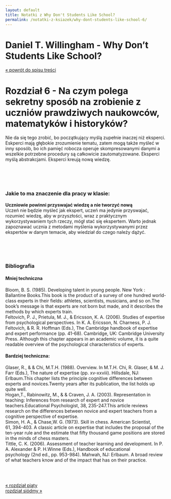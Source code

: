 ```yaml
---
layout: default
title: Notatki z Why Don't Students Like School?
permalink: /notatki-z-ksiazek/why-dont-students-like-school-6/
---
```


# Daniel T. Willingham - Why Don’t Students Like School?
<a href="/notatki-z-ksiazek/why-dont-students-like-school/">« powrót do spisu treści</a>
<br>

# Rozdział 6 - Na czym polega sekretny sposób na zrobienie z uczniów prawdziwych naukowców, matematyków i historyków?

Nie da się tego zrobić, bo początkujący myślą zupełnie inaczej niż eksperci.
Eskperci mają głębokie zrozumienie tematu, zatem mogą także myśleć w inny sposób, bo ich pamięć robocza operuje skompresowanymi danymi a wszelkie potrzebne procedury są całkowicie zautomatyzowane.
Eksperci myślą abstrakcjami.
Eksperci kreują nową wiedzę.



<br><br><br>

### Jakie to ma znaczenie dla pracy w klasie:

**Uczniowie powinni przyswajać wiedzę a nie tworzyć nową**<br>
Uczeń nie będzie myśleć jak ekspert, uczeń ma jedynie przyswajać, rozumieć wiedzę, aby w przyszłości, wraz z praktycznym wykorzystywaniem tych rzeczy, mógł stać się ekspertem. Warto jednak zapoznawać ucznia z metodami myślenia wykorzystywanymi przez ekspertów w danym temacie, aby wiedział do czego należy dążyć.




<br><br><br>

### Bibliografia

#### Mniej techniczna<br>
Bloom, B. S. (1985). Developing talent in young people. New York : Ballantine Books.This book is the product of a survey of one hundred world-class experts in their fields: athletes, scientists, musicians, and so on.The book’s message is that experts are not born but made, and it describes the methods by which experts train.<br>
Feltovich, P. J., Prietula, M. J., & Ericsson, K. A. (2006). Studies of expertise from psychological perspectives. In K. A. Ericsson, N. Charness, P. J. Feltovich, & R. R. Hoffman (Eds.), The Cambridge handbook of expertise and expert performance (pp. 41-68). Cambridge, UK: Cambridge University Press. Although this chapter appears in an academic volume, it is a quite readable overview of the psychological characteristics of experts.


#### Bardziej techniczna:<br>
Glaser, R., & & Chi, M.T.H. (1988). Overview. In M.T.H. Chi, R. Glaser, & M. J. Farr (Eds.), The nature of expertise (pp. xv-xxviii). Hillsdale, NJ: Erlbaum.This chapter lists the principle cognitive differences between experts and novices.Twenty years after its publication, the list holds up quite well.<br>
Hogan,T., Rabinowitz, M., & & Craven, J. A. (2003). Representation in teaching: Inferences from research of expert and novice teachers.Educational Psychologist, 38, 235-247.This article reviews research on the differences between novice and expert teachers from a cognitive perspective of expertise.<br>
Simon, H. A., & Chase,W. G. (1973). Skill in chess. American Scientist, 61, 394-403. A classic article on expertise that includes the proposal of the ten-year rule and the estimate that fifty thousand game positions are stored in the minds of chess masters.<br>
Tittle, C. K. (2006). Assessment of teacher learning and development. In P. A. Alexander & P. H.Winne (Eds.), Handbook of educational psychology (2nd ed., pp. 953-984). Mahwah, NJ: Erlbaum. A broad review of what teachers know and of the impact that has on their practice.



<br><br>

<div>
  <div class="col-sm-6">
    <a href="/notatki-z-ksiazek/why-dont-students-like-school-5/">« rozdział piąty</a>
  </div>
  <div class="col-sm-6">
    <a href="/notatki-z-ksiazek/why-dont-students-like-school-7/">rozdział siódmy »</a>
  </div>
</div>
